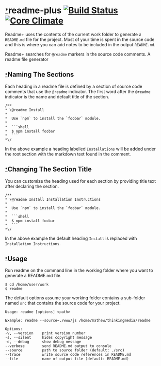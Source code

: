 # <sub><sup>[*](https://github.com/thinkingmedia/readme-plus/blob/master/src/main.js#L3)</sub></sup>readme-plus [![Build Status](https://travis-ci.org/thinkingmedia/readme-plus.svg?branch=master)](https://travis-ci.org/thinkingmedia/readme-plus) [![Core Climate](https://codeclimate.com/github/thinkingmedia/readme-plus/badges/gpa.svg)](https://codeclimate.com/github/thinkingmedia/readme-plus)


Readme+ uses the contents of the current work folder to generate a `README.md` file for the project. Most of your
time is spent in the source code and this is where you can add notes to be included in the output `README.md`.

Readme+ searches for `@readme` markers in the source code comments.
A readme file generator

## <sub><sup>[*](https://github.com/thinkingmedia/readme-plus/blob/master/src/core/tag.js#L52)</sub></sup>Naming The Sections


Each heading in a readme file is defined by a section of source code comments that use the `@readme` indicator. The
first word after the `@readme` indicator is the name and default title of the section.

```
/**
* \@readme Install
*
*  Use `npm` to install the `foobar` module.
*
*  ```shell
*  $ npm install foobar
*  ```
*\/
```

In the above example a heading labelled `Installations` will be added under the root section with the markdown text
found in the comment.


## <sub><sup>[*](https://github.com/thinkingmedia/readme-plus/blob/master/src/core/tag.js#L86)</sub></sup>Changing The Section Title


You can customize the heading used for each section by providing title text after declaring the section.

```
/**
* \@readme Install Installation Instructions
*
*  Use `npm` to install the `foobar` module.
*
*  ```shell
*  $ npm install foobar
*  ```
*\/
```
In the above example the default heading `Install` is replaced with `Installation Instructions`.


## <sub><sup>[*](https://github.com/thinkingmedia/readme-plus/blob/master/src/params.js#L153)</sub></sup>Usage


Run readme on the command line in the working folder where you want to generate a README.md file.

```shell
$ cd /home/user/work
$ readme
```

The default options assume your working folder contains a sub-folder named `src` that contains the source code for
your project.

```
Usage: readme [options] <path>

Example: readme --source=./www/js /home/mathew/thinkingmedia/readme

Options:
-v, --version    print version number
-s, --silent     hides copyright message
-d, --debug      show debug message
--verbose        send README.md output to console
--source         path to source folder (default: ./src)
--trace          write source code references in README.md
--file           name of output file (default: README.md)
```

